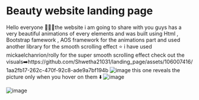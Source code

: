 # Beauty website landing page
Hello everyone 👋👋👋the website i am going to share with you guys has a very beautiful animations of every elements and was built using Html , Bootstrap famework , AOS framework for the animations part and used another library for the smooth scrolling effect ⭐
i have used mickaelchanrion/rolly for the super smooth scrolling effect
check out the visuals➡️https://github.com/Shwetha21031/landing_page/assets/106007416/1aa2fb17-262c-470f-92c8-ade9a7bf194b
![image](https://github.com/Shwetha21031/landing_page/assets/106007416/0ddf569d-7f7d-4d00-861a-f2580a4bc5aa)
this one reveals the picture only when you hover on them ⬇️
![image](https://github.com/Shwetha21031/landing_page/assets/106007416/490d92d5-24ce-40dd-b4b9-c871050f489c)

![image](https://github.com/Shwetha21031/landing_page/assets/106007416/939e91f1-3912-4913-9a6a-6c95af9f26f5)
